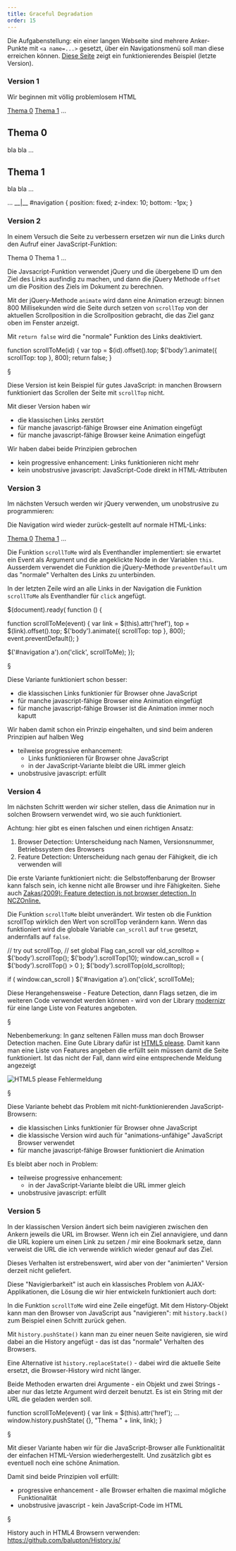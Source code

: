 ```yaml
---
title: Graceful Degradation
order: 15
---
```


Die Aufgabenstellung: ein einer langen Webseite sind mehrere Anker-Punkte
mit `<a name=...>` gesetzt, über ein Navigationsmenü soll man diese erreichen
können.  [Diese Seite](http://brigitte-jellinek.at) zeigt ein funktionierendes
Beispiel (letzte Version).

### Version 1

Wir beginnen mit völlig problemlosem HTML

<htmlcode caption="webseite mit Anker-Punkten, fixe Navigation">
<div id="navigation">
  <a href="#s0">Thema 0</a> 
  <a href="#s1">Thema 1</a> 
  ...
</div>  
<section id="s0">
  <h2>Thema 0</h1> 
  <p>bla bla ...</p>
</section>
<section id="s1">
  <h2>Thema 1</h1> 
  <p>bla bla ...</p>
</section>
...
__|__
#navigation {
  position: fixed;
  z-index: 10;
  bottom: -1px;
}









</htmlcode>

### Version 2

In einem Versuch die Seite zu verbessern ersetzen wir nun die 
Links durch den Aufruf einer JavaScript-Funktion:

<htmlcode caption="Version 2">
<div id="navigation">
  <a onClick="scrollToMe('#s0')">Thema 0</a> 
  <a onClick="scrollToMe('#s1')">Thema 1</a> 
  ...
</div>    
</htmlcode>

Die Javsacript-Funktion verwendet jQuery und die übergebene
ID um den Ziel des Links ausfindig zu machen, und dann die
jQuery Methode `offset` um die Position des Ziels im Dokument
zu berechnen.  

Mit der jQuery-Methode `animate` wird dann eine Animation erzeugt:
binnen 800 Millisekunden wird die Seite durch setzen von `scrollTop`
von der aktuellen Scrollposition in die Scrollposition gebracht, 
die das Ziel ganz oben im Fenster anzeigt.

Mit `return false` wird die "normale" Funktion des Links deaktiviert.

<javascript caption="JavaScript für Version 1">
function scrollToMe(id) {
  var top  = $(id).offset().top;
  $('body').animate({ scrollTop: top }, 800);
  return false;
}
</javascript>

§

Diese Version ist kein Beispiel für gutes JavaScript:
in manchen Browsern funktioniert das Scrollen der Seite mit `scrollTop` nicht.

Mit dieser Version haben wir

* die klassischen Links zerstört
* für manche javascript-fähige Browser eine Animation eingefügt
* für manche javascript-fähige Browser keine Animation eingefügt

Wir haben dabei beide Prinzipien gebrochen

* kein progressive enhancement: Links funktionieren nicht mehr
* kein unobstrusive javascript: JavaScript-Code direkt in HTML-Attributen

### Version 3

Im nächsten Versuch werden wir jQuery verwenden, um unobstrusive zu 
programmieren:

Die Navigation wird wieder zurück-gestellt auf normale HTML-Links:

<htmlcode caption="Version 3">
<div id="navigation">
  <a href="#s0">Thema 0</a>
  <a href="#s1">Thema 1</a>
  ...
</div>
</htmlcode>

Die Funktion `scrollToMe` wird als Eventhandler implementiert:
sie erwartet ein Event als Argument und die angeklickte Node
in der Variablen `this`.  Ausserdem verwendet die Funktion
die jQuery-Methode `preventDefault` um das "normale" Verhalten
des Links zu unterbinden.

In der letzten Zeile wird an alle Links in der Navigation
die Funktion `scrollToMe` als Eventhandler für `click` angefügt.

<javascript caption="Version 3">
$(document).ready( function () {

  function scrollToMe(event) {
    var link = $(this).attr('href'),
        top  = $(link).offset().top;
    $('body').animate({
      scrollTop: top
    }, 800);
    event.preventDefault();
  }

  $('#navigation a').on('click', scrollToMe);
});
</javascript>

§

Diese Variante funktioniert schon besser:

* die klassischen Links funktionier für Browser ohne JavaScript
* für manche javascript-fähige Browser eine Animation eingefügt
* für manche javascript-fähige Browser ist die Animation immer noch kaputt

Wir haben damit schon ein Prinzip eingehalten, und sind
beim anderen Prinzipien auf halben Weg

* teilweise progressive enhancement: 
  * Links funktionieren für Browser ohne JavaScript
  * in der JavaScript-Variante bleibt die URL immer gleich
* unobstrusive javascript: erfüllt



### Version 4

Im nächsten Schritt werden wir sicher stellen, dass die Animation
nur in solchen Browsern verwendet wird, wo sie auch funktioniert.

Achtung: hier gibt es einen falschen und einen richtigen Ansatz:

1. Browser Detection: Unterscheidung nach Namen, Versionsnummer, Betriebssystem des Browsers 
2. Feature Detection: Unterscheidung nach genau der Fähigkeit, die ich verwenden will

Die erste Variante funktioniert nicht: die Selbstoffenbarung der Browser
kann falsch sein, ich kenne nicht alle Browser und ihre Fähigkeiten.
Siehe auch
[Zakas(2009): Feature detection is not browser detection. In NCZOnline.](http://www.nczonline.net/blog/2009/12/29/feature-detection-is-not-browser-detection/)


Die Funktion `scrollToMe` bleibt unverändert.
Wir testen ob die Funktion scrollTop wirklich den Wert
von scrollTop verändern kann. Wenn das funktioniert wird
die globale Variable `can_scroll` auf `true` gesetzt, 
andernfalls auf `false`.

<javascript caption="Version 4">
// try out scrollTop,
// set global Flag can_scroll
var old_scrolltop = $('body').scrollTop();
$('body').scrollTop(10);
window.can_scroll = ( $('body').scrollTop() > 0 );
$('body').scrollTop(old_scrolltop);

if ( window.can_scroll ) $('#navigation a').on('click', scrollToMe);
</javascript>

Diese Herangehensweise - Feature Detection, dann Flags setzen,
die im weiteren Code verwendet werden können - wird von der Library
[modernizr](http://modernizr.com/) für eine lange Liste von Features
angeboten.

§

Nebenbemerkung: In ganz seltenen Fällen muss man doch Browser Detection machen.
Eine Gute Library dafür ist [HTML5 please](http://api.html5please.com/).
Damit kann man eine Liste von Features angeben die erfüllt sein
müssen damit die Seite funktioniert.  Ist das nicht der Fall, dann
wird eine entsprechende Meldung angezeigt

![HTML5 please Fehlermeldung](/images/html5please.png)

§

Diese Variante behebt das Problem mit nicht-funktionierenden
JavaScript-Browsern:

* die klassischen Links funktionier für Browser ohne JavaScript
* die klassische Version wird auch für "animations-unfähige" JavaScript Browser verwendet
* für manche javascript-fähige Browser funktioniert die Animation

Es bleibt aber noch in Problem:

* teilweise progressive enhancement: 
  * in der JavaScript-Variante bleibt die URL immer gleich
* unobstrusive javascript: erfüllt



### Version 5

In der klassischen Version ändert sich beim navigieren zwischen den
Ankern jeweils die URL im Browser.  Wenn ich ein Ziel annavigiere,
und dann die URL kopiere um einen Link zu setzen / mir eine Bookmark setze,
dann verweist die URL die ich verwende wirklich wieder genauf auf das Ziel.

Dieses Verhalten ist erstrebenswert, wird aber von der "animierten" Version
derzeit nicht geliefert.

Diese "Navigierbarkeit" ist auch ein klassisches Problem von AJAX-Applikationen,
die Lösung die wir hier entwickeln funktioniert auch dort:

In die Funktion `scrollToMe` wird eine Zeile eingefügt.
Mit dem History-Objekt kann man den Browser von JavaScript aus "navigieren":
mit `history.back()` zum Beispiel einen Schritt zurück gehen.

Mit `history.pushState()` kann man zu einer neuen Seite navigieren,
sie wird dabei an die History angefügt - das ist das "normale" Verhalten
des Browsers.

Eine Alternative ist `history.replaceState()` - dabei wird die aktuelle Seite
ersetzt, die Browser-History wird nicht länger.  

Beide Methoden erwarten drei Argumente - ein Objekt und zwei Strings - 
aber nur das letzte Argument wird derzeit benutzt. Es ist ein String mit der
URL die geladen werden soll.

<javascript caption="Version 4">
function scrollToMe(event) {
  var link = $(this).attr('href');
  ...
  window.history.pushState( {}, "Thema " + link, link);
}
</javascript>

§

Mit dieser Variante haben wir  für die JavaScript-Browser
alle Funktionalität der einfachen HTML-Version wiederhergestellt.
Und zusätzlich gibt es eventuell noch eine schöne Animation.

Damit sind beide Prinzipien voll erfüllt:

* progressive enhancement - alle Browser erhalten die maximal mögliche Funktionalität
* unobstrusive javascript - kein JavaScript-Code im HTML


§

History auch in HTML4 Browsern verwenden:
https://github.com/balupton/History.js/
